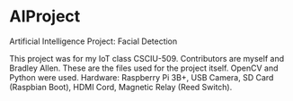 # AIProject
Artificial Intelligence Project: Facial Detection

This project was for my IoT class CSCIU-509. Contributors are myself and Bradley Allen.
These are the files used for the project itself. OpenCV and Python were used. 
Hardware: Raspberry Pi 3B+, USB Camera, SD Card (Raspbian Boot), HDMI Cord, Magnetic Relay (Reed Switch). 
